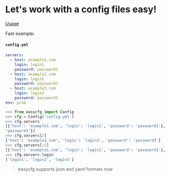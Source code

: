 # Let's work with a config files easy!
[Usage](https://github.com/nMagic/easycfg/wiki)

Fast example:
#### **`config.yml`**
```yaml config.yml
servers:
  - host: example1.com
    login: login1
    password: password1
  - host: example2.com
    login: login2
    password: password2
  - host: example3.com
    login: login3
    password: password3
env: prod
```

```python
>>> from easycfg import Config
>>> cfg = Config('config.yml')
>>> cfg.servers
[{'host': 'example1.com', 'login': 'login1', 'password': 'password1'}, {'host': 'example2.com', 'login': 'login2', 'password': 'password2'}, {'host': 'example3.com', 'login': 'login3', 'password':
'password3'}]
>>> cfg.servers[2]
{'host': 'example3.com', 'login': 'login3', 'password': 'password3'}
>>> cfg.servers[:2]
[{'host': 'example1.com', 'login': 'login1', 'password': 'password1'}, {'host': 'example2.com', 'login': 'login2', 'password': 'password2'}]
>>> cfg.servers.login
['login1', 'login2', 'login3']
```

> easycfg supports json and yaml formats now
